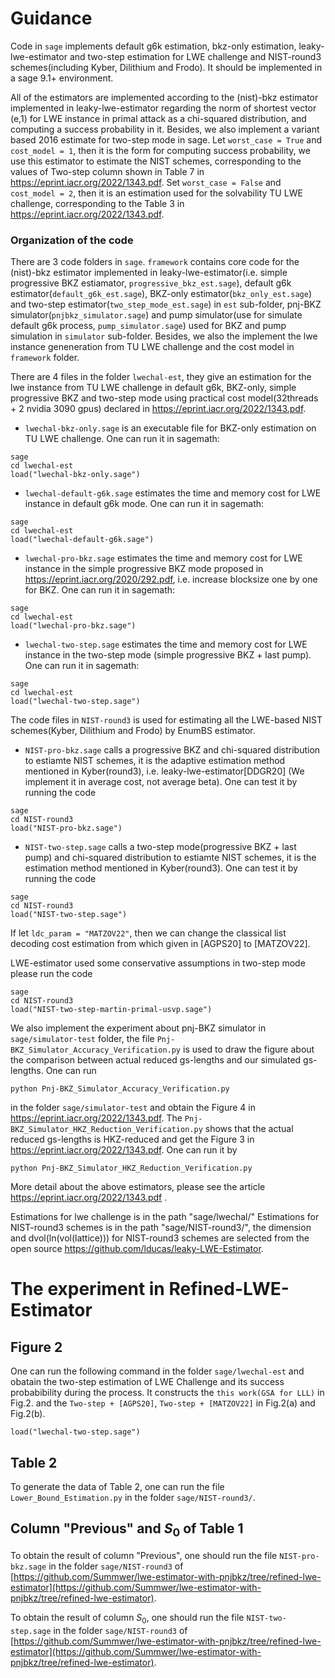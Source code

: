 # Guidance
Code in `sage` implements default g6k estimation, bkz-only estimation, leaky-lwe-estimator and two-step estimation for LWE challenge and NIST-round3 schemes(including Kyber, Dilithium and Frodo). It should be implemented in a sage 9.1+ environment.

All of the estimators are implemented according to the  (nist)-bkz estimator implemented in leaky-lwe-estimator regarding the norm of shortest vector (e,1) for LWE instance in primal attack as a chi-squared distribution, and computing a success probability in it. Besides, we also implement a variant based 2016 estimate for two-step mode in sage. Let `worst_case = True` and `cost_model = 1`, then it is the form for computing success probability, we use this estimator to estimate the NIST schemes, corresponding to the values of Two-step column shown in Table 7 in https://eprint.iacr.org/2022/1343.pdf. Set `worst_case = False` and `cost_model = 2`, then it is an estimation used for the solvability TU LWE challenge, corresponding to the Table 3 in https://eprint.iacr.org/2022/1343.pdf.


### Organization of the code
There are 3 code folders in `sage`.  `framework` contains core code for the (nist)-bkz estimator implemented in leaky-lwe-estimator(i.e. simple progressive BKZ estiamator, `progressive_bkz_est.sage`), default g6k estimator(`default_g6k_est.sage`), BKZ-only estimator(`bkz_only_est.sage`) and two-step estimator(`two_step_mode_est.sage`) in `est` sub-folder, pnj-BKZ simulator(`pnjbkz_simulator.sage`) and pump simulator(use for simulate default g6k process, `pump_simulator.sage`) used for BKZ and pump simulation in `simulator` sub-folder. Besides, we also the implement the lwe instance geneneration from TU LWE challenge and the cost model in `framework` folder. 

There are 4 files in the folder `lwechal-est`, they give an estimation for the lwe instance from TU LWE challenge in default g6k, BKZ-only, simple progressive BKZ and two-step mode using practical cost model(32threads + 2 nvidia 3090 gpus) declared in https://eprint.iacr.org/2022/1343.pdf.
- `lwechal-bkz-only.sage` is an executable file for BKZ-only estimation on TU LWE challenge. One can run it in sagemath:
```
sage
cd lwechal-est
load("lwechal-bkz-only.sage")
```
- `lwechal-default-g6k.sage` estimates the time and memory cost for LWE instance in default g6k mode. One can run it in sagemath:
```
sage
cd lwechal-est
load("lwechal-default-g6k.sage")
```
- `lwechal-pro-bkz.sage` estimates the time and memory cost for LWE instance in the simple progressive BKZ mode proposed in https://eprint.iacr.org/2020/292.pdf, i.e. increase blocksize one by one for BKZ. One can run it in sagemath:
```
sage
cd lwechal-est
load("lwechal-pro-bkz.sage")
```
- `lwechal-two-step.sage` estimates the time and memory cost for LWE instance in the two-step mode (simple progressive BKZ + last pump). One can run it in sagemath:
```
sage
cd lwechal-est
load("lwechal-two-step.sage")
```


The code files in `NIST-round3` is used for estimating all the LWE-based NIST schemes(Kyber, Dilithium and Frodo) by EnumBS estimator. 

- `NIST-pro-bkz.sage` calls a progressive BKZ and chi-squared distribution to estiamte NIST schemes, it is the adaptive estimation method mentioned in Kyber(round3), i.e. leaky-lwe-estimator[DDGR20] (We implement it in average cost, not average beta). One can test it by running the code 
```
sage
cd NIST-round3
load("NIST-pro-bkz.sage")
```
- `NIST-two-step.sage` calls a two-step mode(progressive BKZ + last pump) and chi-squared distribution to estiamte NIST schemes, it is the estimation method mentioned in Kyber(round3). One can test it by running the code 
```
sage
cd NIST-round3
load("NIST-two-step.sage")
```
If let `ldc_param = "MATZOV22"`, then we can change the classical list decoding cost estimation from which given in [AGPS20] to [MATZOV22].

LWE-estimator used some conservative assumptions in two-step mode please run the code 
```
sage
cd NIST-round3
load("NIST-two-step-martin-primal-usvp.sage")
```


We also implement the experiment about pnj-BKZ simulator in `sage/simulator-test` folder, the file `Pnj-BKZ_Simulator_Accuracy_Verification.py` is used to draw the figure about the comparison between actual reduced gs-lengths and our simulated gs-lengths. One can run 
```
python Pnj-BKZ_Simulator_Accuracy_Verification.py
```
in the folder `sage/simulator-test` and obtain the Figure 4 in  https://eprint.iacr.org/2022/1343.pdf. The `Pnj-BKZ_Simulator_HKZ_Reduction_Verification.py` shows that the actual reduced gs-lengths is HKZ-reduced and get the Figure 3 in  https://eprint.iacr.org/2022/1343.pdf. One can run it by 
```
python Pnj-BKZ_Simulator_HKZ_Reduction_Verification.py
```



More detail about the above estimators, please see the article https://eprint.iacr.org/2022/1343.pdf .


Estimations for lwe challenge is in the path "sage/lwechal/"
Estimations for NIST-round3 schemes is in the path "sage/NIST-round3/", the dimension and dvol(ln(vol(lattice))) for NIST-round3 schemes are selected from the open source https://github.com/lducas/leaky-LWE-Estimator.





# The experiment in Refined-LWE-Estimator
## Figure 2
One can run the following command in the folder `sage/lwechal-est` and obatain the two-step estimation of LWE Challenge and its success probabibility during the process. It constructs the `this work(GSA for LLL)` in Fig.2. and the `Two-step + [AGPS20]`, `Two-step + [MATZOV22]` in Fig.2(a) and Fig.2(b).
```
load("lwechal-two-step.sage")    
```



## Table 2

To generate the data of Table 2, one can run the file `Lower_Bound_Estimation.py` in the folder `sage/NIST-round3/`. 


## Column "Previous" and  $S_0$ of Table 1
To obtain the result of column "Previous", one should run the file `NIST-pro-bkz.sage` in the folder `sage/NIST-round3` of [https://github.com/Summwer/lwe-estimator-with-pnjbkz/tree/refined-lwe-estimator](https://github.com/Summwer/lwe-estimator-with-pnjbkz/tree/refined-lwe-estimator). 

To obtain the result of column $S_0$, one should run the file `NIST-two-step.sage` in the folder `sage/NIST-round3` of [https://github.com/Summwer/lwe-estimator-with-pnjbkz/tree/refined-lwe-estimator](https://github.com/Summwer/lwe-estimator-with-pnjbkz/tree/refined-lwe-estimator). 

